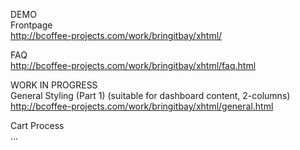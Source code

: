 DEMO  
Frontpage  
http://bcoffee-projects.com/work/bringitbay/xhtml/  
  
FAQ  
http://bcoffee-projects.com/work/bringitbay/xhtml/faq.html

WORK IN PROGRESS  
General Styling (Part 1) (suitable for dashboard content, 2-columns)
http://bcoffee-projects.com/work/bringitbay/xhtml/general.html

Cart Process  
...